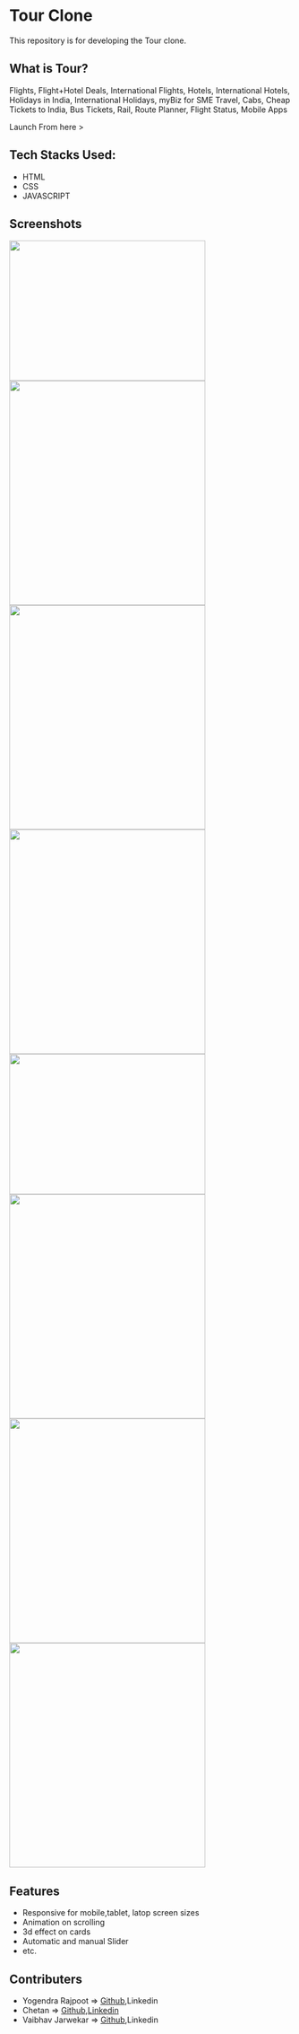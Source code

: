 <h1>Tour Clone</h1>

<p>This repository is for developing the Tour clone.</p>

<h2>What is Tour?</h2>

<p> Flights, Flight+Hotel Deals, International Flights, Hotels, International Hotels, Holidays in India, International Holidays, myBiz for SME Travel, Cabs, Cheap Tickets to India, Bus Tickets, Rail, Route Planner, Flight Status, Mobile Apps </p>

<p>Launch From here ></p><a href="https://devchetan123.github.io/tour/" ></a>

<h2>Tech Stacks Used:</h2>

<ul>
	<li>HTML</li>
	<li>CSS</li>
	<li>JAVASCRIPT</li>
</ul>

<h2>Screenshots</h2>

<img height="250px" width="350px" src="https://i.ibb.co/hs86N97/screencapture-127-0-0-1-5501-home-html-2022-01-25-22-45-13-1.png">
<img  height="400px" width="350px"src="https://i.ibb.co/MfMz463/screenshot-127-0-0-1-5501-2022-01-25-22-55-15.png">
<img  height="400px" width="350px" src="https://i.ibb.co/0Cg259f/screencapture-127-0-0-1-5501-home-html-2022-01-25-22-45-13-4.png">
<img  height="400px" width="350px" src="https://i.ibb.co/pKVbZPD/screencapture-127-0-0-1-5501-home-html-2022-01-25-22-45-13-3.png">
<img  height="250px" width="350px" src="https://i.ibb.co/0CTpv4R/screenshot-127-0-0-1-5501-2022-01-25-22-55-58.png">
<img  height="400px" width="350px" src="https://i.ibb.co/MZCzx17/screenshot-127-0-0-1-5501-2022-01-25-23-15-47.png">
<img  height="400px" width="350px" src="https://i.ibb.co/QCMvFXP/screenshot-127-0-0-1-5501-2022-01-25-23-18-44.png">
<img  height="400px" width="350px" src="https://i.ibb.co/3MZD2W3/screenshot-127-0-0-1-5501-2022-01-25-23-04-57.png">

<h2>Features</h2>

<ul>
	<li>Responsive for mobile,tablet, latop screen sizes</li>
	<li>Animation on scrolling</li>
	<li>3d effect on cards</li>
	<li>Automatic and manual Slider</li>
	<li>etc.</li>
</ul>

<h2>Contributers</h2>
<ul>
	<li>Yogendra Rajpoot => <a href="https://github.com/YogendraRajpoot">Github</a>,<a>Linkedin</a></li>
	<li>Chetan => <a href="https://github.com/devchetan123">Github</a>,<a href="https://www.linkedin.com/in/chetan-mahawar-a381a6220/">Linkedin</a></li>
	<li>Vaibhav Jarwekar => <a href="https://github.com/vaibhavjarwekar5526">Github</a>,<a>Linkedin</a></li>
</ul>
